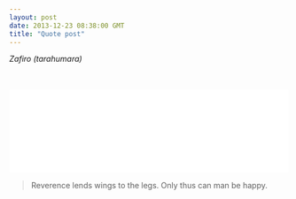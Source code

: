 ```yaml
---
layout: post
date: 2013-12-23 08:38:00 GMT
title: "Quote post"
---
```

<p><em>Zafiro (tarahumara)</em></p>
<p><br /><br /> <iframe frameborder="0" src="//www.youtube.com/embed/hLzX1-P6IAk" width="100%"></iframe></p>

<blockquote>Reverence lends wings to the legs. Only thus can man be happy.</blockquote>